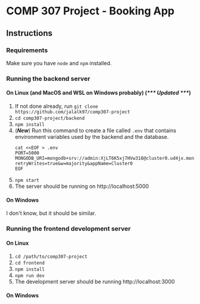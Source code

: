 # COMP 307 Project - Booking App

## Instructions 

### Requirements

Make sure you have `node` and `npm` installed.

### Running the backend server

#### On Linux (and MacOS and WSL on Windows probably) (***\*\*\* Updated \*\*\****)

1. If not done already, run `git clone https://github.com/jalalk97/comp307-project`
2. `cd comp307-project/backend`
3. `npm install`
4.
    (***New***) Run this command to create a file called `.env` that contains environment variables used by the backend and the database.
    ```
    cat <<EOF > .env
    PORT=5000
    MONGODB_URI=mongodb+srv://admin:XjLT6K5xj7HVw318@cluster0.ud4jx.mongodb.net/?retryWrites=true&w=majority&appName=Cluster0
    EOF
    ```
5. `npm start`
6. The server should be running on http://localhost:5000

#### On Windows

I don't know, but it should be similar.

### Running the frontend development server

#### On Linux

1. `cd /path/to/comp307-project`
2. `cd frontend`
3. `npm install`
4. `npm run dev`
5. The development server should be running http://localhost:3000

#### On Windows
